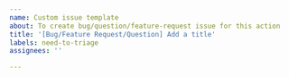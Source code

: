 ```yaml
---
name: Custom issue template
about: To create bug/question/feature-request issue for this action
title: '[Bug/Feature Request/Question] Add a title'
labels: need-to-triage
assignees: ''

---
```


